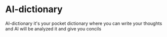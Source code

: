 # AI-dictionary
AI-dictionary it's your pocket dictionary where you can write your thoughts and AI will be analyzed it and give you concils
